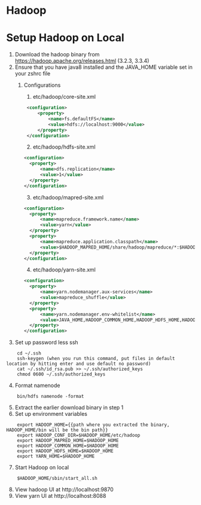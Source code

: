 # Hadoop

# Setup Hadoop on Local
1. Download the hadoop binary from https://hadoop.apache.org/releases.html (3.2.3, 3.3.4)
2. Ensure that you have java8 installed and the JAVA_HOME variable set in your zshrc file
   1. Configurations
      1. etc/hadoop/core-site.xml
      ```xml
       <configuration>
           <property>
               <name>fs.defaultFS</name>
               <value>hdfs://localhost:9000</value>
           </property>
       </configuration>
      ```
      
      2. etc/hadoop/hdfs-site.xml
      ```xml
      <configuration>
        <property>
            <name>dfs.replication</name>
            <value>1</value>
        </property>
      </configuration>
      ```
      
      3. etc/hadoop/mapred-site.xml
      ```xml
      <configuration>
        <property>
            <name>mapreduce.framework.name</name>
            <value>yarn</value>
        </property>
        <property>
            <name>mapreduce.application.classpath</name>
            <value>$HADOOP_MAPRED_HOME/share/hadoop/mapreduce/*:$HADOOP_MAPRED_HOME/share/hadoop/mapreduce/lib/*</value>
        </property>
      </configuration>
      ```
      4. etc/hadoop/yarn-site.xml
      ```xml
      <configuration>
        <property>
            <name>yarn.nodemanager.aux-services</name>
            <value>mapreduce_shuffle</value>
        </property>
        <property>
            <name>yarn.nodemanager.env-whitelist</name>
            <value>JAVA_HOME,HADOOP_COMMON_HOME,HADOOP_HDFS_HOME,HADOOP_CONF_DIR,CLASSPATH_PREPEND_DISTCACHE,HADOOP_YARN_HOME,HADOOP_HOME,PATH,LANG,TZ,HADOOP_MAPRED_HOME</value>
        </property>
      </configuration>
      ```
3. Set up password less ssh
```shell
    cd ~/.ssh
    ssh-keygen (when you run this command, put files in default location by hitting enter and use default no password)
    cat ~/.ssh/id_rsa.pub >> ~/.ssh/authorized_keys
    chmod 0600 ~/.ssh/authorized_keys
```
4. Format namenode 
```shell
    bin/hdfs namenode -format
```
5. Extract the earlier download binary in step 1
6. Set up environment variables
```shell
    export HADOOP_HOME={{path where you extracted the binary, HADOOP_HOME/bin will be the bin path}}
    export HADOOP_CONF_DIR=$HADOOP_HOME/etc/hadoop
    export HADOOP_MAPRED_HOME=$HADOOP_HOME
    export HADOOP_COMMON_HOME=$HADOOP_HOME
    export HADOOP_HDFS_HOME=$HADOOP_HOME
    export YARN_HOME=$HADOOP_HOME 
```
7. Start Hadoop on local
```shell
    $HADOOP_HOME/sbin/start_all.sh 
```
8. View hadoop UI at http://localhost:9870
9. View yarn UI at http://localhost:8088